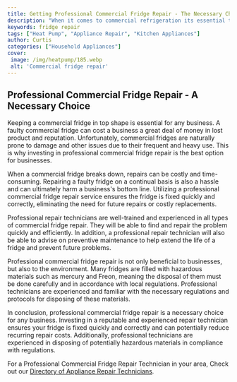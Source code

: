 ```yaml
---
title: Getting Professional Commercial Fridge Repair - The Necessary Choice
description: "When it comes to commercial refrigeration its essential that you have an experienced professional on hand when something goes wrong Learn why commercial fridge repair is necessary and how to save money in the process"
keywords: fridge repair
tags: ["Heat Pump", "Appliance Repair", "Kitchen Appliances"]
author: Curtis
categories: ["Household Appliances"]
cover: 
 image: /img/heatpump/185.webp
 alt: 'Commercial fridge repair'
---
```

## Professional Commercial Fridge Repair - A Necessary Choice

Keeping a commercial fridge in top shape is essential for any business. A faulty commercial fridge can cost a business a great deal of money in lost product and reputation. Unfortunately, commercial fridges are naturally prone to damage and other issues due to their frequent and heavy use. This is why investing in professional commercial fridge repair is the best option for businesses.

When a commercial fridge breaks down, repairs can be costly and time-consuming. Repairing a faulty fridge on a continual basis is also a hassle and can ultimately harm a business's bottom line. Utilizing a professional commercial fridge repair service ensures the fridge is fixed quickly and correctly, eliminating the need for future repairs or costly replacements.

Professional repair technicians are well-trained and experienced in all types of commercial fridge repair. They will be able to find and repair the problem quickly and efficiently. In addition, a professional repair technician will also be able to advise on preventive maintenance to help extend the life of a fridge and prevent future problems.

Professional commercial fridge repair is not only beneficial to businesses, but also to the environment. Many fridges are filled with hazardous materials such as mercury and Freon, meaning the disposal of them must be done carefully and in accordance with local regulations. Professional technicians are experienced and familiar with the necessary regulations and protocols for disposing of these materials.

In conclusion, professional commercial fridge repair is a necessary choice for any business. Investing in a reputable and experienced repair technician ensures your fridge is fixed quickly and correctly and can potentially reduce recurring repair costs. Additionally, professional technicians are experienced in disposing of potentially hazardous materials in compliance with regulations.

For a Professional Commercial Fridge Repair Technician in your area, Check out our [Directory of Appliance Repair Technicians](./pages/appliance-repair-technicians).
